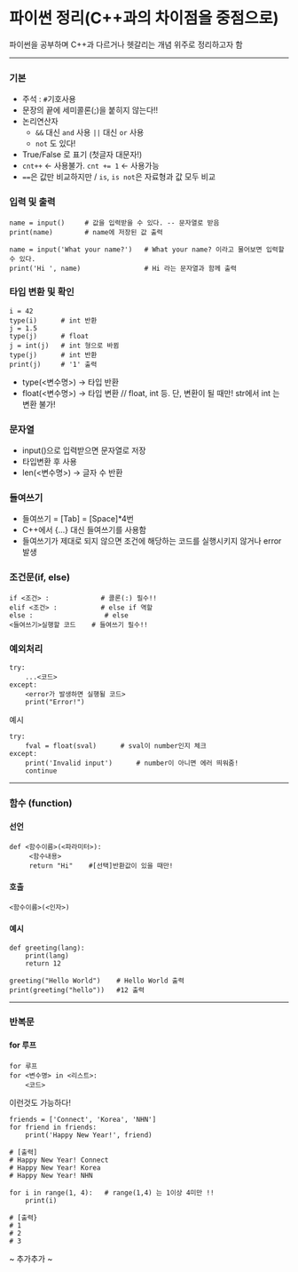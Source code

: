 # 파이썬 정리(C++과의 차이점을 중점으로)
파이썬을 공부하며 C++과 다르거나 헷갈리는 개념 위주로 정리하고자 함
            
---            
### 기본
- 주석 : `#`기호사용
- 문장의 끝에 세미콜론(;)을 붙히지 않는다!!
- 논리연산자
	- `&&` 대신 `and` 사용 `||` 대신 `or` 사용
	- `not` 도 있다!
- True/False 로 표기 (첫글자 대문자!)
- `cnt++` <- 사용불가. `cnt += 1` <- 사용가능
- `==`은 값만 비교하지만 /  `is`, `is not`은 자료형과 값 모두 비교
        
          
### 입력 및 출력

    name = input()     # 값을 입력받을 수 있다. -- 문자열로 받음
    print(name)        # name에 저장된 값 출력
    
    name = input('What your name?')   # What your name? 이라고 물어보면 입력할 수 있다.
    print('Hi ', name)                # Hi 라는 문자열과 함께 출력

     
           
### 타입 변환 및 확인
    i = 42
    type(i)      # int 반환
    j = 1.5
    type(j)      # float
    j = int(j)   # int 형으로 바뀜
    type(j)      # int 반환
    print(j)     # '1' 출력

 - type(<변수명>) -> 타입 반환 
 - float(<변수명>) -> 타입 변환 // float, int 등.  단, 변환이 될 때만! str에서 int 는 변환 불가!
          
### 문자열
- input()으로 입력받으면 문자열로 저장
- 타입변환 후 사용
- len(<변수명>)	-> 글자 수 반환
               
### 들여쓰기
- 들여쓰기 = [Tab] = [Space]*4번
- C++에서 {...} 대신 들여쓰기를 사용함
- 들여쓰기가 제대로 되지 않으면 조건에 해당하는 코드를 실행시키지 않거나 error 발생
         
           
### 조건문(if, else)
    if <조건> :             # 콜론(:) 필수!!
    elif <조건> :           # else if 역할
    else :                  # else
    <들여쓰기>실행할 코드    # 들여쓰기 필수!!

### 예외처리
	try:
	    ...<코드>
	except:
	    <error가 발생하면 실행될 코드>
	    print("Error!")
	
예시

    try:
        fval = float(sval)		# sval이 number인지 체크
    except:
        print('Invalid input')		# number이 아니면 에러 띄워줌!
        continue


---
### 함수 (function)
#### 선언

    def <함수이름>(<파라미터>):
	     <함수내용>
	     return "Hi"	#[선택]반환값이 있을 때만!


#### 호출
    <함수이름>(<인자>)

#### 예시
    def greeting(lang):
    	print(lang)
    	return 12
    
    greeting("Hello World")    # Hello World 출력
    print(greeting("hello"))   #12 출력

---
### 반복문
#### for 루프
    for 루프
    for <변수명> in <리스트>:
    	<코드>

이런것도 가능하다!

    friends = ['Connect', 'Korea', 'NHN']
    for friend in friends:
    	print('Happy New Year!', friend)
    
    # [출력]
    # Happy New Year! Connect
    # Happy New Year! Korea
    # Happy New Year! NHN
    
    for i in range(1, 4):	# range(1,4) 는 1이상 4미만 !!
    	print(i)
    
    # [출력}
    # 1
    # 2
    # 3

	




~ 추가추가 ~ 
